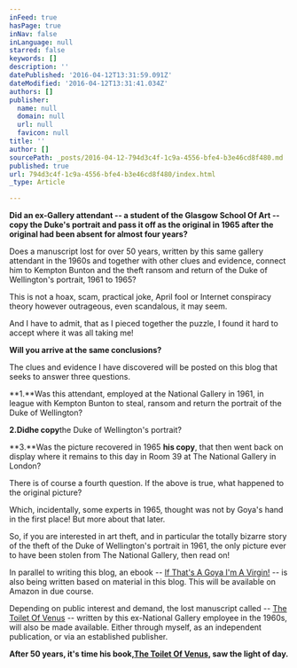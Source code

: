 ```yaml
---
inFeed: true
hasPage: true
inNav: false
inLanguage: null
starred: false
keywords: []
description: ''
datePublished: '2016-04-12T13:31:59.091Z'
dateModified: '2016-04-12T13:31:41.034Z'
authors: []
publisher:
  name: null
  domain: null
  url: null
  favicon: null
title: ''
author: []
sourcePath: _posts/2016-04-12-794d3c4f-1c9a-4556-bfe4-b3e46cd8f480.md
published: true
url: 794d3c4f-1c9a-4556-bfe4-b3e46cd8f480/index.html
_type: Article

---
```

**Did an ex-Gallery attendant -- a student of the Glasgow School Of Art -- copy the Duke's portrait and pass it off as the original in 1965 after the original had been absent for almost four years?**

Does a manuscript lost for over 50 years, written by this same gallery attendant in the 1960s and together with other clues and evidence, connect him to Kempton Bunton and the theft ransom and return of the Duke of Wellington's portrait, 1961 to 1965?

This is not a hoax, scam, practical joke, April fool or Internet conspiracy theory however outrageous, even scandalous, it may seem.

And I have to admit, that as I pieced together the puzzle, I found it hard to accept where it was all taking me!

**Will you arrive at the same conclusions?**

The clues and evidence I have discovered will be posted on this blog that seeks to answer three questions.

**1\.**Was this attendant, employed at the National Gallery in 1961, in league with Kempton Bunton to steal, ransom and return the portrait of the Duke of Wellington?

**2\.**Did**he copy**the Duke of Wellington's portrait?

**3\.**Was the picture recovered in 1965 **his copy**, that then went back on display where it remains to this day in Room 39 at The National Gallery in London?

There is of course a fourth question. If the above is true, what happened to the original picture?

Which, incidentally, some experts in 1965, thought was not by Goya's hand in the first place! But more about that later.

So, if you are interested in art theft, and in particular the totally bizarre story of the theft of the Duke of Wellington's portrait in 1961, the only picture ever to have been stolen from The National Gallery, then read on!

In parallel to writing this blog, an ebook -- [If That's A Goya I'm A Virgin!][0] -- is also being written based on material in this blog. This will be available on Amazon in due course.

Depending on public interest and demand, the lost manuscript called  -- [The Toilet Of Venus][1] -- written by this ex-National Gallery employee in the 1960s, will also be made available. Either through myself, as an independent publication, or via an established publisher.

**After 50 years, it's time his book,[The Toilet Of Venus][2], saw the light of day.**

[0]: http://goyasduketheft.com/?page_id=366
[1]: http://goyasduketheft.com/?page_id=406
[2]: http://goyasduketheft.com/?page_id=406 "The Toilet Of Venus"